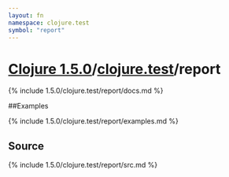 ```yaml
---
layout: fn
namespace: clojure.test
symbol: "report"
---
```


# [Clojure 1.5.0](../../)/[clojure.test](../)/report

{% include 1.5.0/clojure.test/report/docs.md %}

##Examples

{% include 1.5.0/clojure.test/report/examples.md %}
## Source
{% include 1.5.0/clojure.test/report/src.md %}

